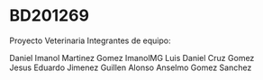 # BD201269
Proyecto Veterinaria 
Integrantes de equipo:

Daniel Imanol Martinez Gomez    ImanolMG
Luis Daniel Cruz Gomez    
Jesus Eduardo Jimenez Guillen 
Alonso Anselmo Gomez Sanchez
